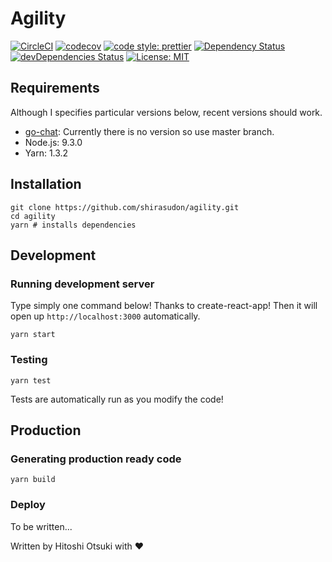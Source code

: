 # Agility

[![CircleCI](https://circleci.com/gh/shirasudon/chat/tree/master.svg?style=svg)](https://circleci.com/gh/shirasudon/chat/tree/master)
[![codecov](https://codecov.io/gh/shirasudon/chat/branch/master/graph/badge.svg)](https://codecov.io/gh/shirasudon/chat)
[![code style: prettier](https://img.shields.io/badge/code_style-prettier-ff69b4.svg?style=flat-square)](https://github.com/prettier/prettier)
[![Dependency Status](https://david-dm.org/shirasudon/chat.svg)](https://david-dm.org/shirasudon/chat)
[![devDependencies Status](https://david-dm.org/shirasudon/chat/dev-status.svg)](https://david-dm.org/shirasudon/chat?type=dev)
[![License: MIT](https://img.shields.io/badge/License-MIT-yellow.svg)](https://opensource.org/licenses/MIT)

## Requirements
Although I specifies particular versions below, recent versions should work.

- [go-chat](https://github.com/shirasudon/go-chat): Currently there is no version so use master branch.
- Node.js: 9.3.0
- Yarn: 1.3.2

## Installation

```
git clone https://github.com/shirasudon/agility.git
cd agility
yarn # installs dependencies
```

## Development

### Running development server

Type simply one command below! Thanks to create-react-app!
Then it will open up `http://localhost:3000` automatically.
```
yarn start
```

### Testing

```
yarn test
```
Tests are automatically run as you modify the code!

## Production

### Generating production ready code

```
yarn build
```
### Deploy
To be written...

Written by Hitoshi Otsuki with :heart:
